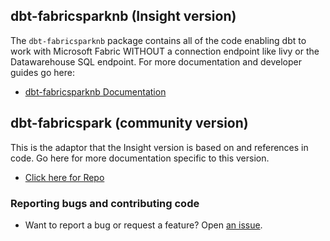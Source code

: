 ## dbt-fabricsparknb (Insight version)

The `dbt-fabricsparknb` package contains all of the code enabling dbt to work with Microsoft Fabric WITHOUT a connection endpoint like livy or the Datawarehouse SQL endpoint. 
For more documentation and developer guides go here:
- [dbt-fabricsparknb Documentation](https://insight-services-apac.github.io/APAC-Capability-DAI-DbtFabricSparkNb/)


## dbt-fabricspark (community version)

This is the adaptor that the Insight version is based on and references in code. Go here for more documentation specific to this version.
- [Click here for Repo](https://github.com/microsoft/dbt-fabricspark)


### Reporting bugs and contributing code

-   Want to report a bug or request a feature? Open [an issue](https://github.com/microsoft/dbt-fabricspark/issues/new).

